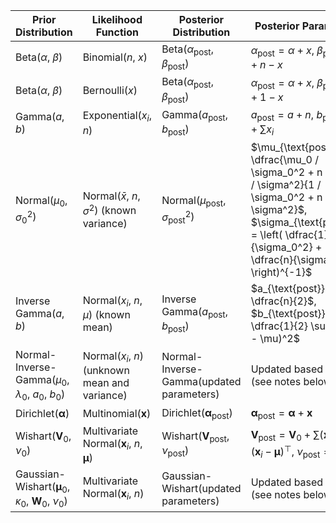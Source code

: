 | Prior Distribution                                                          | Likelihood Function                                              | Posterior Distribution                                   | Posterior Parameters                                                                                                                                                                               |
| --------------------------------------------------------------------------- | ---------------------------------------------------------------- | -------------------------------------------------------- | -------------------------------------------------------------------------------------------------------------------------------------------------------------------------------------------------- |
| Beta($\alpha$, $\beta$)                                                     | Binomial($n$, $x$)                                               | Beta($\alpha_{\text{post}}$, $\beta_{\text{post}}$)      | $\alpha_{\text{post}} = \alpha + x$, $\beta_{\text{post}} = \beta + n - x$                                                                                                                         |
| Beta($\alpha$, $\beta$)                                                     | Bernoulli($x$)                                                   | Beta($\alpha_{\text{post}}$, $\beta_{\text{post}}$)      | $\alpha_{\text{post}} = \alpha + x$, $\beta_{\text{post}} = \beta + 1 - x$                                                                                                                         |
| Gamma($a$, $b$)                                                             | Exponential($x_i$, $n$)                                          | Gamma($a_{\text{post}}$, $b_{\text{post}}$)              | $a_{\text{post}} = a + n$, $b_{\text{post}} = b + \sum x_i$                                                                                                                                        |
| Normal($\mu_0$, $\sigma_0^2$)                                               | Normal($\bar{x}$, $n$, $\sigma^2$) (known variance)              | Normal($\mu_{\text{post}}$, $\sigma_{\text{post}}^2$)    | $\mu_{\text{post}} = \dfrac{\mu_0 / \sigma_0^2 + n \bar{x} / \sigma^2}{1 / \sigma_0^2 + n / \sigma^2}$, $\sigma_{\text{post}}^2 = \left( \dfrac{1}{\sigma_0^2} + \dfrac{n}{\sigma^2} \right)^{-1}$ |
| Inverse Gamma($a$, $b$)                                                     | Normal($x_i$, $n$, $\mu$) (known mean)                           | Inverse Gamma($a_{\text{post}}$, $b_{\text{post}}$)      | $a_{\text{post}} = a + \dfrac{n}{2}$, $b_{\text{post}} = b + \dfrac{1}{2} \sum (x_i - \mu)^2$                                                                                                      |
| Normal-Inverse-Gamma($\mu_0$, $\lambda_0$, $a_0$, $b_0$)                    | Normal($x_i$, $n$) (unknown mean and variance)                   | Normal-Inverse-Gamma(updated parameters)                 | Updated based on data (see notes below)                                                                                                                                                            |
| Dirichlet($\boldsymbol{\alpha}$)                                            | Multinomial($\boldsymbol{x}$)                                    | Dirichlet($\boldsymbol{\alpha}_{\text{post}}$)           | $\boldsymbol{\alpha}_{\text{post}} = \boldsymbol{\alpha} + \boldsymbol{x}$                                                                                                                         |
| Wishart($\mathbf{V}_0$, $\nu_0$)                                            | Multivariate Normal($\boldsymbol{x}_i$, $n$, $\boldsymbol{\mu}$) | Wishart($\mathbf{V}_{\text{post}}$, $\nu_{\text{post}}$) | $\mathbf{V}_{\text{post}} = \mathbf{V}_0 + \sum (\boldsymbol{x}_i - \boldsymbol{\mu})(\boldsymbol{x}_i - \boldsymbol{\mu})^\top$, $\nu_{\text{post}} = \nu_0 + n$                                  |
| Gaussian-Wishart($\boldsymbol{\mu}_0$, $\kappa_0$, $\mathbf{W}_0$, $\nu_0$) | Multivariate Normal($\boldsymbol{x}_i$, $n$)                     | Gaussian-Wishart(updated parameters)                     | Updated based on data (see notes below)                                                                                                                                                            |
